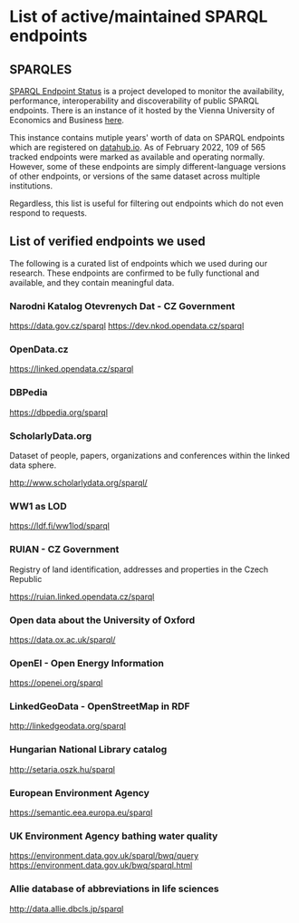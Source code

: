 # List of active/maintained SPARQL endpoints

## SPARQLES

[SPARQL Endpoint Status](https://github.com/pyvandenbussche/sparqles) is a project
developed to monitor the availability, performance, interoperability
and discoverability of public SPARQL endpoints. There is an instance of it hosted
by the Vienna University of Economics and Business [here](https://sparqles.ai.wu.ac.at/availability).

This instance contains mutiple years' worth of data on SPARQL
endpoints which are registered on [datahub.io](https://datahub.io).
As of February 2022, 109 of 565 tracked endpoints were marked
as available and operating normally. However, some of these
endpoints are simply different-language versions of other
endpoints, or versions of the same dataset across multiple
institutions.

Regardless, this list is useful for filtering out endpoints
which do not even respond to requests.

## List of verified endpoints we used

The following is a curated list of endpoints which we used during
our research. These endpoints are confirmed to be fully functional
and available, and they contain meaningful data.

### Narodni Katalog Otevrenych Dat - CZ Government

https://data.gov.cz/sparql
https://dev.nkod.opendata.cz/sparql

### OpenData.cz

https://linked.opendata.cz/sparql

### DBPedia

https://dbpedia.org/sparql

### ScholarlyData.org

Dataset of people, papers, organizations and conferences
within the linked data sphere.

http://www.scholarlydata.org/sparql/

### WW1 as LOD

https://ldf.fi/ww1lod/sparql

### RUIAN - CZ Government

Registry of land identification, addresses and properties
in the Czech Republic

https://ruian.linked.opendata.cz/sparql

### Open data about the University of Oxford

https://data.ox.ac.uk/sparql/

### OpenEI - Open Energy Information

https://openei.org/sparql

### LinkedGeoData - OpenStreetMap in RDF

http://linkedgeodata.org/sparql

### Hungarian National Library catalog

http://setaria.oszk.hu/sparql

### European Environment Agency

https://semantic.eea.europa.eu/sparql

### UK Environment Agency bathing water quality

https://environment.data.gov.uk/sparql/bwq/query
https://environment.data.gov.uk/bwq/sparql.html

### Allie database of abbreviations in life sciences

http://data.allie.dbcls.jp/sparql
